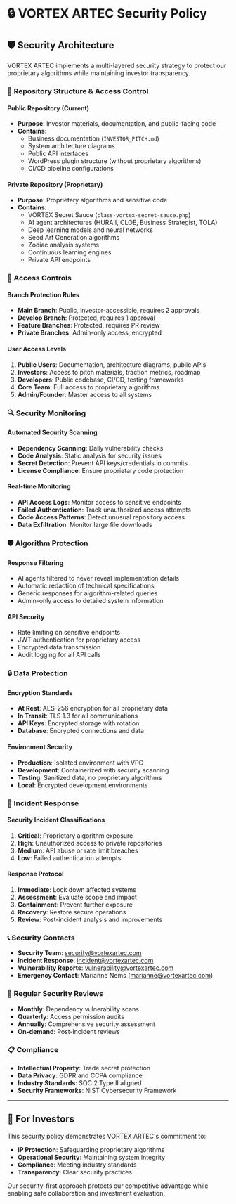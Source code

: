 # 🔒 VORTEX ARTEC Security Policy

## 🛡️ Security Architecture

VORTEX ARTEC implements a multi-layered security strategy to protect our proprietary algorithms while maintaining investor transparency.

### 🔐 Repository Structure & Access Control

#### Public Repository (Current)
- **Purpose**: Investor materials, documentation, and public-facing code
- **Contains**: 
  - Business documentation (`INVESTOR_PITCH.md`)
  - System architecture diagrams
  - Public API interfaces
  - WordPress plugin structure (without proprietary algorithms)
  - CI/CD pipeline configurations

#### Private Repository (Proprietary)
- **Purpose**: Proprietary algorithms and sensitive code
- **Contains**:
  - VORTEX Secret Sauce (`class-vortex-secret-sauce.php`)
  - AI agent architectures (HURAII, CLOE, Business Strategist, TOLA)
  - Deep learning models and neural networks
  - Seed Art Generation algorithms
  - Zodiac analysis systems
  - Continuous learning engines
  - Private API endpoints

### 🔑 Access Controls

#### Branch Protection Rules
- **Main Branch**: Public, investor-accessible, requires 2 approvals
- **Develop Branch**: Protected, requires 1 approval  
- **Feature Branches**: Protected, requires PR review
- **Private Branches**: Admin-only access, encrypted

#### User Access Levels
1. **Public Users**: Documentation, architecture diagrams, public APIs
2. **Investors**: Access to pitch materials, traction metrics, roadmap
3. **Developers**: Public codebase, CI/CD, testing frameworks
4. **Core Team**: Full access to proprietary algorithms
5. **Admin/Founder**: Master access to all systems

### 🔍 Security Monitoring

#### Automated Security Scanning
- **Dependency Scanning**: Daily vulnerability checks
- **Code Analysis**: Static analysis for security issues
- **Secret Detection**: Prevent API keys/credentials in commits
- **License Compliance**: Ensure proprietary code protection

#### Real-time Monitoring
- **API Access Logs**: Monitor access to sensitive endpoints
- **Failed Authentication**: Track unauthorized access attempts
- **Code Access Patterns**: Detect unusual repository access
- **Data Exfiltration**: Monitor large file downloads

### 🛡️ Algorithm Protection

#### Response Filtering
- AI agents filtered to never reveal implementation details
- Automatic redaction of technical specifications
- Generic responses for algorithm-related queries
- Admin-only access to detailed system information

#### API Security
- Rate limiting on sensitive endpoints
- JWT authentication for proprietary access
- Encrypted data transmission
- Audit logging for all API calls

### 🔒 Data Protection

#### Encryption Standards
- **At Rest**: AES-256 encryption for all proprietary data
- **In Transit**: TLS 1.3 for all communications
- **API Keys**: Encrypted storage with rotation
- **Database**: Encrypted connections and data

#### Environment Security
- **Production**: Isolated environment with VPC
- **Development**: Containerized with security scanning
- **Testing**: Sanitized data, no proprietary algorithms
- **Local**: Encrypted development environments

### 🚨 Incident Response

#### Security Incident Classifications
1. **Critical**: Proprietary algorithm exposure
2. **High**: Unauthorized access to private repositories
3. **Medium**: API abuse or rate limit breaches
4. **Low**: Failed authentication attempts

#### Response Protocol
1. **Immediate**: Lock down affected systems
2. **Assessment**: Evaluate scope and impact
3. **Containment**: Prevent further exposure
4. **Recovery**: Restore secure operations
5. **Review**: Post-incident analysis and improvements

### 📞 Security Contacts

- **Security Team**: security@vortexartec.com
- **Incident Response**: incident@vortexartec.com
- **Vulnerability Reports**: vulnerability@vortexartec.com
- **Emergency Contact**: Marianne Nems (marianne@vortexartec.com)

### 🔄 Regular Security Reviews

- **Monthly**: Dependency vulnerability scans
- **Quarterly**: Access permission audits
- **Annually**: Comprehensive security assessment
- **On-demand**: Post-incident reviews

### 📋 Compliance

- **Intellectual Property**: Trade secret protection
- **Data Privacy**: GDPR and CCPA compliance
- **Industry Standards**: SOC 2 Type II aligned
- **Security Frameworks**: NIST Cybersecurity Framework

---

## 🚀 For Investors

This security policy demonstrates VORTEX ARTEC's commitment to:
- **IP Protection**: Safeguarding proprietary algorithms
- **Operational Security**: Maintaining system integrity
- **Compliance**: Meeting industry standards
- **Transparency**: Clear security practices

Our security-first approach protects our competitive advantage while enabling safe collaboration and investment evaluation. 